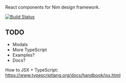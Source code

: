 React components for Nim design framework.

[![Build Status](https://travis-ci.org/oktadeveloper/react-nim.svg?branch=master)](https://travis-ci.org/oktadeveloper/react-nim)

## TODO
- Modals
- More TypeScript
- Examples?
- Docs?

How to JSX + TypeScript: https://www.typescriptlang.org/docs/handbook/jsx.html
